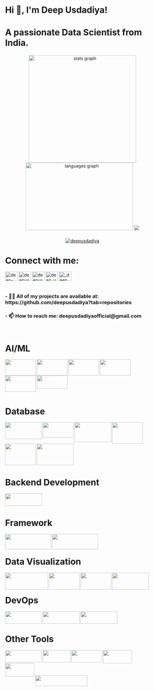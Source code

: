 <h1 align="left">Hi 👋, I'm Deep Usdadiya!</h1>
<h1 align="left">A passionate Data Scientist from India.</h1>

###
<div align="center">
  <img src="https://github-readme-stats.vercel.app/api?username=deepusdadiya&hide_title=false&hide_rank=true&show_icons=false&include_all_commits=false&count_private=false&disable_animations=false&locale=en&hide_border=false" width="350" alt="stats graph" />
  <img src="https://github-readme-stats.vercel.app/api/top-langs?username=deepusdadiya&locale=en&hide_title=false&layout=compact&card_width=360&langs_count=5&hide_border=false" height="220" width="350" alt="languages graph" />
  <img src="https://github-readme-streak-stats.herokuapp.com?user=deepusdadiya" />
</div>


###
<p align="center"> <a href="https://github.com/ryo-ma/github-profile-trophy"><img src="https://github-profile-trophy.vercel.app/?username=deepusdadiya" alt="deepusdadiya" /></a> </p>

<h1 align="left">Connect with me:</h1>
<p align="left">
<a href="https://linkedin.com/in/deep-usdadiya" target="blank"><img align="center" src="https://raw.githubusercontent.com/rahuldkjain/github-profile-readme-generator/master/src/images/icons/Social/linked-in-alt.svg" alt="deep-usdadiya" height="30" width="40" /></a>
<a href="https://kaggle.com/deepusdadiya" target="blank"><img align="center" src="https://raw.githubusercontent.com/rahuldkjain/github-profile-readme-generator/master/src/images/icons/Social/kaggle.svg" alt="deepusdadiya" height="30" width="40" /></a>
<a href="https://www.hackerrank.com/deepusdadiyaoff1" target="blank"><img align="center" src="https://raw.githubusercontent.com/rahuldkjain/github-profile-readme-generator/master/src/images/icons/Social/hackerrank.svg" alt="deepusdadiyaoff1" height="30" width="40" /></a>
<a href="https://www.leetcode.com/deep_usdadiya" target="blank"><img align="center" src="https://raw.githubusercontent.com/rahuldkjain/github-profile-readme-generator/master/src/images/icons/Social/leet-code.svg" alt="deep_usdadiya" height="30" width="40" /></a>
<a href="https://instagram.com/_deep_usdadiya" target="blank"><img align="center" src="https://raw.githubusercontent.com/rahuldkjain/github-profile-readme-generator/master/src/images/icons/Social/instagram.svg" alt="_deep_usdadiya" height="30" width="40" /></a>
<br><br>
  
<h3 align="left"> - 👨‍💻 All of my projects are available at: https://github.com/deepusdadiya?tab=repositories </h3>

<h3 align="left"> - 📫 How to reach me: deepusdadiyaofficial@gmail.com </h3>

</p>
<br>


###
<h1 align="left">AI/ML</h1>

<div align="left">
  <img align="left" height="53" width="100" src="https://encrypted-tbn0.gstatic.com/images?q=tbn:ANd9GcTaeXMlr8a_IdEZW_7CnTGJI24OmPIi9-IW5Q&s"  />
  <img align="left" height="53" width="100" src="https://encrypted-tbn0.gstatic.com/images?q=tbn:ANd9GcRSu9xFbA6COOd9Wq-koFEoAFD7wpFgbvdz6Q&s"  />
  <img align="left" height="53" width="100" src="https://www.askpython.com/wp-content/uploads/2021/03/tensorflow_logo-1024x344.png.webp"  />
  <img align="left" height="53" width="100" src="https://images.icon-icons.com/2699/PNG/512/pytorch_logo_icon_169823.png"  />
  <img align="left" height="53" width="100" src="https://logos-world.net/wp-content/uploads/2024/08/OpenAI-Logo.png"  />
  <img height="43" width="100" src="https://upload.wikimedia.org/wikipedia/commons/thumb/0/05/Scikit_learn_logo_small.svg/2560px-Scikit_learn_logo_small.svg.png"  />
</div>
<br>

###
<h1 align="left">Database</h1>

<div align="left">
  <img align="left" height="55" width="120" src="https://encrypted-tbn0.gstatic.com/images?q=tbn:ANd9GcTAGnTL2T8pjRFgzqIxRE19EKDgvzXAgnO7tg&s" />
  <img align="left" height="50" width="100" src="https://upload.wikimedia.org/wikipedia/labs/8/8e/Mysql_logo.png" />
  <img align="left" height="65" width="120" src="https://encrypted-tbn0.gstatic.com/images?q=tbn:ANd9GcRU9OCPJsgnJ-po35PBUM552fcrPIhm01JFYg&s" />
  <img align="left" height="70" width="100" src="https://1000logos.net/wp-content/uploads/2017/04/Oracle-Logo.jpg" />
  <img align="left" height="70" width="100" src="https://encrypted-tbn0.gstatic.com/images?q=tbn:ANd9GcS8aNoirf5vZWKhPlo4-f9uWZVFKnZwR1cBgw&s" />
  <img height="70" width="120" src="https://1000logos.net/wp-content/uploads/2020/08/Redis-Logo.png" />
</div>

###

<h1 align="left">Backend Development</h1>

<div align="left">
  <img height="40" width="120" src="https://hackernoon.imgix.net/images/VyvcKdbWHbTaN3QzRCQQS7pXASq1-y42k312q.png"   />
</div>

###

<h1 align="left">Framework</h1>

<div align="left">
  <img align="left" height="50" width="150" src="https://upload.wikimedia.org/wikiversity/en/thumb/8/8c/FastAPI_logo.png/800px-FastAPI_logo.png"  />
  <img align="left" height="50" width="150" src="https://streamlit.io/images/brand/streamlit-logo-primary-colormark-darktext.png"  />
</div>
<br><br>

###

<h1 align="left">Data Visualization</h1>

<div align="left">
  <img align="left" height="55" width="140" src="https://encrypted-tbn0.gstatic.com/images?q=tbn:ANd9GcSlSWaZl45UCJvF3YEKfLS4LemAYg9sPDDYm9L1sXL4vA7kpV6BNL-SWqYu_yQwQ3uJMow&usqp=CAU"  />
  <img align="left" height="55" width="100" src="https://logos-world.net/wp-content/uploads/2021/10/Tableau-Logo.png"  />
  <img align="left" height="55" width="100" src="https://www.pngall.com/wp-content/uploads/15/Excel-Logo-PNG-Cutout.png"  />
  <img align="left" height="55" width="120" src="https://seaborn.pydata.org/_images/logo-wide-lightbg.svg"  />
</div>
<br><br>

###
<h1 align="left">DevOps</h1>

<div align="left">
  <img align="left" height="40" width="120" src="https://upload.wikimedia.org/wikipedia/commons/thumb/4/4e/Docker_%28container_engine%29_logo.svg/2560px-Docker_%28container_engine%29_logo.svg.png"  />
  <img align="left" height="40" width="120" src="https://upload.wikimedia.org/wikipedia/commons/thumb/6/67/Kubernetes_logo.svg/1200px-Kubernetes_logo.svg.png"  />
  <img align="left" height="40" width="120" src="https://encrypted-tbn0.gstatic.com/images?q=tbn:ANd9GcQHJks4IMajtORvOHhdqiYyOm7PNNpDEezLcA&s"  />
</div>
<br><br>

###
<h1 align="left">Other Tools</h1>

<div align="left">
  <img align="left" height="40" width="120" src="https://www.shanebart.com/wp-content/uploads/2019/05/5k4h36j3h4j.png"  />
  <img align="left" height="40" width="90" src="https://encrypted-tbn0.gstatic.com/images?q=tbn:ANd9GcSdd25hyNQOMs4Xx1Cv_A_oaT0zagfSWlXMBA&s"  />
  <img align="left" height="40" width="100" src="https://upload.wikimedia.org/wikipedia/commons/c/c2/Postman_%28software%29.png"  />
  <img align="left" height="43" width="95" src="https://upload.wikimedia.org/wikipedia/en/c/cd/Anaconda_Logo.png"  />
  <img align="left" height="43" width="95" src="https://media.licdn.com/dms/image/v2/D4D12AQGwWvS7_Wtb1A/article-cover_image-shrink_600_2000/article-cover_image-shrink_600_2000/0/1689944341410?e=2147483647&v=beta&t=JFrVf-u4fXXOaMnEQJ02pDHg2V9gcOBf00AiqL4AXaY"  />
</div>

<br><br><br><br>

<img align="left" height="35" width="170" src="https://komarev.com/ghpvc/?username=deepusdadiya&label=Profile%20views&color=0e75b6&style=flat"  />
